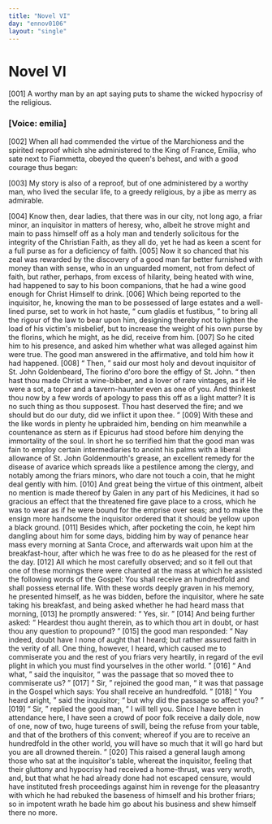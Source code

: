 ```yaml
---
title: "Novel VI"
day: "ennov0106"
layout: "single"
---
```

<div id="nov0106" type="novella" who="emilia">
 <h1>
  Novel VI
 </h1>
 <argument>
  <p>
   <a name="p01060001">
    [001]
   </a>
   A worthy man by an apt saying puts to shame the wicked
 hypocrisy of the religious.
  </p>
 </argument>
 <p>
  <h3>
   [Voice: emilia]
  </h3>
 </p>
 <div3 type="commentary" who="author">
  <p>
   <a name="p01060002">
    [002]
   </a>
   When
   all had commended the virtue of the Marchioness and the
 spirited reproof which she administered to the King of France,
 Emilia, who sate next to Fiammetta, obeyed the queen's behest, and
 with a good courage thus began:
  </p>
 </div3>
 <div3 type="commentary" who="fiammetta">
  <p>
   <a name="p01060003">
    [003]
   </a>
   My story is also of a reproof, but of one administered by a
 worthy man, who lived the secular life, to a greedy religious, by
      a jibe as merry as admirable.
  </p>
 </div3>
 <p>
  <a name="p01060004">
   [004]
  </a>
  Know then, dear ladies, that there
 was in our city, not long ago, a friar minor, an inquisitor in
 matters of heresy, who, albeit he strove might and main to pass
 himself off as a holy man and tenderly solicitous for the integrity
 of the Christian Faith, as they all do, yet he had as keen a
 scent for a full purse as for a deficiency of faith.
  <a name="p01060005">
   [005]
  </a>
  Now it so
 chanced that his zeal was rewarded by the discovery of a good man
 far better furnished with money than with sense, who in an unguarded
 moment, not from defect of faith, but rather, perhaps, from
 excess of hilarity, being heated with wine, had happened to say to
 his boon companions, that he had a wine good enough for Christ
 Himself to drink.
  <a name="p01060006">
   [006]
  </a>
  Which being reported to the inquisitor, he,
 knowing the man to be possessed of large estates and a well-lined
 purse, set to work in hot haste,
  <q direct="unspecified">
   cum gladiis et fustibus,
  </q>
  to bring
 all the rigour of the law to bear upon him, designing thereby not to
 lighten the load of his victim's misbelief, but to increase the weight of
 his own purse by the florins, which he might, as he did, receive from
 him.
  <a name="p01060007">
   [007]
  </a>
  So he cited him to his presence, and asked him whether what
 was alleged against him were true. The good man answered in the
 affirmative, and told him how it had happened.
  <a name="p01060008">
   [008]
  </a>
  <q direct="unspecified">
   Then,
  </q>
  said our
  most holy and devout inquisitor of St. John Goldenbeard,
  <note>
   The
 fiorino
 d'oro bore the effigy of St. John.
  </note>
  <q direct="unspecified">
   then hast
 thou made Christ a wine-bibber, and a lover of rare vintages, as if
 He were a sot, a toper and a tavern-haunter even as one of you. And
 thinkest thou now by a few words of apology to pass this off as a
 light matter? It is no such thing as thou supposest. Thou hast
 deserved the fire; and we should but do our duty, did we inflict it
 upon thee.
  </q>
  <a name="p01060009">
   [009]
  </a>
  With these and the like words in plenty he upbraided
 him, bending on him meanwhile a countenance as stern as if
 Epicurus had stood before him denying the immortality of the soul.
 In short he so terrified him that the good man was fain to employ
 certain intermediaries to anoint his palms with a liberal allowance of
 St. John Goldenmouth's grease, an excellent remedy for the disease of
 avarice which spreads like a pestilence among the clergy, and notably
 among the friars minors, who dare not touch a coin, that he might
 deal gently with him.
  <a name="p01060010">
   [010]
  </a>
  And great being the virtue of this ointment,
 albeit no mention is made thereof by Galen in any part of his
 Medicines, it had so gracious an effect that the threatened fire gave
 place to a cross, which he was to wear as if he were bound for the
 emprise over seas; and to make the ensign more handsome the
 inquisitor ordered that it should be yellow upon a black ground.
  <a name="p01060011">
   [011]
  </a>
  Besides which, after pocketing the coin, he kept him dangling about
 him for some days, bidding him by way of penance hear mass every
 morning at Santa Croce, and afterwards wait upon him at the
 breakfast-hour, after which he was free to do as he pleased for the
 rest of the day.
  <a name="p01060012">
   [012]
  </a>
  All which he most carefully observed; and so it
 fell out that one of these mornings there were chanted at the mass
 at which he assisted the following words of the Gospel: You shall
 receive an hundredfold and shall possess eternal life. With these
 words deeply graven in his memory, he presented himself, as he was
 bidden, before the inquisitor, where he sate taking his breakfast, and
 being asked whether he had heard mass that morning,
  <a name="p01060013">
   [013]
  </a>
  he promptly answered:
  <q direct="unspecified">
   Yes, sir.
  </q>
  <a name="p01060014">
   [014]
  </a>
  And being further asked:
  <q direct="unspecified">
   Heardest
 thou aught therein, as to which thou art in doubt, or hast thou any
 question to propound?
  </q>
  <a name="p01060015">
   [015]
  </a>
  the good man responded:
  <q direct="unspecified">
   Nay indeed,
 doubt have I none of aught that I heard; but rather assured faith in
 the verity of all. One thing, however, I heard, which caused me to
   commiserate you and the rest of you friars very heartily, in regard
 of the evil plight in which you must find yourselves in the other
 world.
  </q>
  <a name="p01060016">
   [016]
  </a>
  <q direct="unspecified">
   And what,
  </q>
  said the inquisitor,
  <q direct="unspecified">
   was the passage that so
 moved thee to commiserate us?
  </q>
  <a name="p01060017">
   [017]
  </a>
  <q direct="unspecified">
   Sir,
  </q>
  rejoined the good man,
  <q direct="unspecified">
   it was that passage in the Gospel which says: You shall receive
 an hundredfold.
  </q>
  <a name="p01060018">
   [018]
  </a>
  <q direct="unspecified">
   You heard aright,
  </q>
  said the inquisitor;
  <q direct="unspecified">
   but
 why did the passage so affect you?
  </q>
  <a name="p01060019">
   [019]
  </a>
  <q direct="unspecified">
   Sir,
  </q>
  replied the good man,
  <q direct="unspecified">
   I will tell you. Since I have been in attendance here, I have seen
 a crowd of poor folk receive a daily dole, now of one, now of two,
 huge tureens of swill, being the refuse from your table, and that of
 the brothers of this convent; whereof if you are to receive an hundredfold
 in the other world, you will have so much that it will go hard
 but you are all drowned therein.
  </q>
  <a name="p01060020">
   [020]
  </a>
  This raised a general laugh
 among those who sat at the inquisitor's table, whereat the inquisitor,
 feeling that their gluttony and hypocrisy had received a home-thrust,
 was very wroth, and, but that what he had already done had not
 escaped censure, would have instituted fresh proceedings against him
 in revenge for the pleasantry with which he had rebuked the baseness
 of himself and his brother friars; so in impotent wrath he bade
 him go about his business and shew himself there no more.
 </p>
</div>